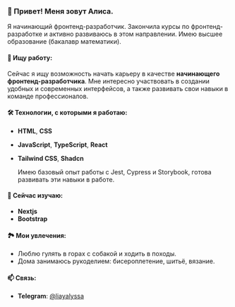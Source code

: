 ### 👋 Привет! Меня зовут Алиса.

Я начинающий фронтенд-разработчик. Закончила курсы по фронтенд-разработке и активно развиваюсь в этом направлении. Имею высшее образование (бакалавр математики).  

#### 🎯 Ищу работу:
Сейчас я ищу возможность начать карьеру в качестве **начинающего фронтенд-разработчика**. Мне интересно участвовать в создании удобных и современных интерфейсов, а также развивать свои навыки в команде профессионалов.  

#### 🛠️ Технологии, с которыми я работаю:
- **HTML**, **CSS** 
- **JavaScript**, **TypeScript**, **React**  
- **Tailwind CSS**, **Shadcn**
  
  Имею базовый опыт работы с Jest, Cypress и Storybook, готова развивать эти навыки в работе.

#### 🌱 Сейчас изучаю:
- **Nextjs**
- **Bootstrap**

#### 🏞️ Мои увлечения:
- Люблю гулять в горах с собакой и ходить в походы.  
- Дома занимаюсь рукоделием: бисероплетение, шитьё, вязание.  

#### 📫 Связь:
- **Telegram**: [@liayalyssa](https://t.me/liayalyssa)
